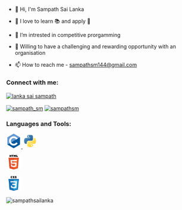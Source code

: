 - 👋 Hi, I'm Sampath Sai Lanka

- 👀 I love to learn 📚 and apply 🚀 

- 🌱 I’m intrested in competitive prorgamming

- 🎯 Willing to have a challenging and rewarding opportunity with an organisation
  
- 📫 How to reach me - sampathsm144@gmail.com

<h3 align="left">Connect with me:</h3>
<p align="left">
<a href="https://linkedin.com/in/lanka sai sampath" target="blank"><img align="center" src="https://raw.githubusercontent.com/rahuldkjain/github-profile-readme-generator/master/src/images/icons/Social/linked-in-alt.svg" alt="lanka sai sampath" height="30" width="40" /></a>

<a href="https://www.codechef.com/users/sampath_sm" target="blank"><img align="center" src="https://cdn.jsdelivr.net/npm/simple-icons@3.1.0/icons/codechef.svg" alt="sampath_sm" height="30" width="40" /></a>
<a href="https://www.hackerrank.com/sampathsm" target="blank"><img align="center" src="https://raw.githubusercontent.com/rahuldkjain/github-profile-readme-generator/master/src/images/icons/Social/hackerrank.svg" alt="sampathsm" height="30" width="40" /></a>
</p>

<h3 align="left">Languages and Tools:</h3>
<p align="left"> <a href="https://www.cprogramming.com/" target="_blank" rel="noreferrer"> <img src="https://raw.githubusercontent.com/devicons/devicon/master/icons/c/c-original.svg" alt="c" width="40" height="40"/> </a> <a href="https://www.python.org" target="_blank" rel="noreferrer"> <img src="https://raw.githubusercontent.com/devicons/devicon/master/icons/python/python-original.svg" alt="python" width="40" height="40"/> </a> </p> <p align="left"> <a href="https://www.w3.org/html/" target="_blank" rel="noreferrer"> <img src="https://raw.githubusercontent.com/devicons/devicon/master/icons/html5/html5-original-wordmark.svg" alt="html5" width="40" height="40"/> </a> </p> <img src="https://raw.githubusercontent.com/devicons/devicon/master/icons/css3/css3-original-wordmark.svg" alt="css3" width="40" height="40"/>


<p><img align="left" src="https://github-readme-stats.vercel.app/api/top-langs?username=sampathsailanka&show_icons=true&locale=en&layout=compact&theme=dark" alt="sampathsailanka" /></p>
